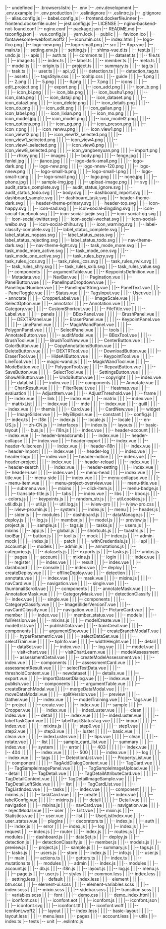 |-- undefined
    |-- .browserslistrc
    |-- .env
    |-- .env.development
    |-- .env.example
    |-- .env.production
    |-- .eslintignore
    |-- .eslintrc.js
    |-- .gitignore
    |-- alias.config.js
    |-- babel.config.js
    |-- frontend.dockerfile.inner
    |-- frontend.dockerfile.outer
    |-- jest.config.js
    |-- LICENSE
    |-- nginx-backend-not-found.conf
    |-- nginx.conf
    |-- package.json
    |-- README.md
    |-- tsconfig.json
    |-- vue.config.js
    |-- yarn.lock
    |-- public
    |   |-- favicon.ico
    |   |-- fontawesome-webfont.woff2
    |   |-- icon.min.css
    |   |-- index.html
    |   |-- logo-ifco.png
    |   |-- logo-new.png
    |   |-- logo-small.png
    |-- src
    |   |-- App.vue
    |   |-- main.ts
    |   |-- setting.env.js
    |   |-- setting.js
    |   |-- shims-vue.d.ts
    |   |-- test.js
    |   |-- undo.js
    |   |-- apis
    |   |   |-- auth.ts
    |   |   |-- common.ts
    |   |   |-- dataset.ts
    |   |   |-- file.ts
    |   |   |-- image.ts
    |   |   |-- index.ts
    |   |   |-- label.ts
    |   |   |-- member.ts
    |   |   |-- meta.ts
    |   |   |-- model.ts
    |   |   |-- origin.ts
    |   |   |-- project.ts
    |   |   |-- summary.ts
    |   |   |-- tag.ts
    |   |   |-- task.ts
    |   |   |-- user.ts
    |   |-- api_v2
    |   |   |-- detection.ts
    |   |   |-- detection_tag.ts
    |   |-- assets
    |   |   |-- tagsStyle.css
    |   |   |-- tooltip.css
    |   |   |-- guide
    |   |   |   |-- 1.png
    |   |   |   |-- 2.png
    |   |   |   |-- 5.png
    |   |   |   |-- 6.png
    |   |   |   |-- 7.png
    |   |   |-- icons
    |   |   |   |-- edit_project.png
    |   |   |   |-- export.png
    |   |   |   |-- icon_add.png
    |   |   |   |-- icon_b.png
    |   |   |   |-- icon_bi.png
    |   |   |   |-- icon_bla.png
    |   |   |   |-- icon_bushu1.png
    |   |   |   |-- icon_data.png
    |   |   |   |-- icon_dataji.png
    |   |   |   |-- icon_dataset.png
    |   |   |   |-- icon_datazl.png
    |   |   |   |-- icon_delete.png
    |   |   |   |-- icon_details.png
    |   |   |   |-- icon_do.png
    |   |   |   |-- icon_edit.png
    |   |   |   |-- icon_gailan.png
    |   |   |   |-- icon_label.png
    |   |   |   |-- icon_lixian.png
    |   |   |   |-- icon_mo.png
    |   |   |   |-- icon_model.jpg
    |   |   |   |-- icon_model.png
    |   |   |   |-- icon_model2.png
    |   |   |   |-- icon_options.png
    |   |   |   |-- icon_pg.png
    |   |   |   |-- icon_preson.png
    |   |   |   |-- icon_r.png
    |   |   |   |-- icon_renwu.png
    |   |   |   |-- icon_view1.png
    |   |   |   |-- icon_view12.png
    |   |   |   |-- icon_view12_selected.png
    |   |   |   |-- icon_view1_selected.png
    |   |   |   |-- icon_view4.png
    |   |   |   |-- icon_view4_selected.png
    |   |   |   |-- icon_view8.png
    |   |   |   |-- icon_view8_selected.png
    |   |   |   |-- icon_yangbenyuan.png
    |   |   |   |-- import.png
    |   |   |   |-- rhkey.png
    |   |   |-- images
    |   |   |   |-- body.png
    |   |   |   |-- fenge.jpg
    |   |   |   |-- fenlei.jpg
    |   |   |   |-- jiance.jpg
    |   |   |   |-- logo-dark-small.png
    |   |   |   |-- logo-dark.png
    |   |   |   |-- logo-new.png
    |   |   |   |-- logo-nnew-120.png
    |   |   |   |-- logo-nnew.png
    |   |   |   |-- logo-small-b.png
    |   |   |   |-- logo-small-l.png
    |   |   |   |-- logo-small-r.png
    |   |   |   |-- logo-small.png
    |   |   |   |-- logo.png
    |   |   |   |-- none.jpg
    |   |   |   |-- phone.jpg
    |   |   |   |-- sample-img.jpg
    |   |   |   |-- upload-image.png
    |   |   |-- svg
    |   |       |-- audit_status_complete.svg
    |   |       |-- audit_status_ignore.svg
    |   |       |-- audit_status_todo.svg
    |   |       |-- body.svg
    |   |       |-- dashboard_import.svg
    |   |       |-- dashboard_sample.svg
    |   |       |-- dashboard_task.svg
    |   |       |-- header-theme-dark.svg
    |   |       |-- header-theme-primary.svg
    |   |       |-- header-top.svg
    |   |       |-- icon-happy.svg
    |   |       |-- icon-sad.svg
    |   |       |-- icon-social-dingding.svg
    |   |       |-- icon-social-facebook.svg
    |   |       |-- icon-social-juejin.svg
    |   |       |-- icon-social-qq.svg
    |   |       |-- icon-social-twitter.svg
    |   |       |-- icon-social-wechat.svg
    |   |       |-- icon-social-weibo.svg
    |   |       |-- icon-social-zhihu.svg
    |   |       |-- icon_warning.svg
    |   |       |-- label-classify-complete.svg
    |   |       |-- label_status_complete.svg
    |   |       |-- label_status_nopass.svg
    |   |       |-- label_status_pass.svg
    |   |       |-- label_status_rejecting.svg
    |   |       |-- label_status_todo.svg
    |   |       |-- nav-theme-dark.svg
    |   |       |-- nav-theme-light.svg
    |   |       |-- task_mode_more.svg
    |   |       |-- task_mode_more_active.svg
    |   |       |-- task_mode_one.svg
    |   |       |-- task_mode_one_active.svg
    |   |       |-- task_rules_bzry.svg
    |   |       |-- task_rules_jccs.svg
    |   |       |-- task_rules_jcxs.svg
    |   |       |-- task_rules_rwlx.svg
    |   |       |-- task_rules_shry.svg
    |   |       |-- task_rules_sxlb.svg
    |   |       |-- task_rules_value.svg
    |   |-- components
    |   |   |-- argumentTable.vue
    |   |   |-- KeypointsDefinition.vue
    |   |   |-- Metadata.vue
    |   |   |-- NavBar.vue
    |   |   |-- Pagination.vue
    |   |   |-- PanelButton.vue
    |   |   |-- PanelInputDropdown.vue
    |   |   |-- PanelInputNumber.vue
    |   |   |-- PanelInputString.vue
    |   |   |-- PanelText.vue
    |   |   |-- PanelToggle.vue
    |   |   |-- Status.vue
    |   |   |-- TagsInput.vue
    |   |   |-- User.vue
    |   |   |-- annotate
    |   |   |   |-- CropperLabel.vue
    |   |   |   |-- ImageScale.vue
    |   |   |   |-- SelectOption.vue
    |   |   |-- annotator
    |   |   |   |-- Annotation.vue
    |   |   |   |-- Category.vue
    |   |   |   |-- CustomShortcut.vue
    |   |   |   |-- FileTitle.vue
    |   |   |   |-- Label.vue
    |   |   |   |-- panels
    |   |   |   |   |-- BBoxPanel.vue
    |   |   |   |   |-- BrushPanel.vue
    |   |   |   |   |-- DEXTRPanel.vue
    |   |   |   |   |-- EraserPanel.vue
    |   |   |   |   |-- KeypointPanel.vue
    |   |   |   |   |-- LinePanel.vue
    |   |   |   |   |-- MagicWandPanel.vue
    |   |   |   |   |-- PolygonPanel.vue
    |   |   |   |   |-- SelectPanel.vue
    |   |   |   |-- tools
    |   |   |       |-- AnnotateButton.vue
    |   |   |       |-- auditModal.vue
    |   |   |       |-- BBoxTool.vue
    |   |   |       |-- BrushTool.vue
    |   |   |       |-- BrushToolNew.vue
    |   |   |       |-- CenterButton.vue
    |   |   |       |-- ColorButton.vue
    |   |   |       |-- CopyAnnotationsButton.vue
    |   |   |       |-- DeleteButton.vue
    |   |   |       |-- DEXTRTool.vue
    |   |   |       |-- DownloadButton.vue
    |   |   |       |-- EraserTool.vue
    |   |   |       |-- HideAllButton.vue
    |   |   |       |-- KeypointTool.vue
    |   |   |       |-- LineTool.vue
    |   |   |       |-- magic-wand.js
    |   |   |       |-- MagicWandTool.vue
    |   |   |       |-- ModeButton.vue
    |   |   |       |-- PolygonTool.vue
    |   |   |       |-- RepeatButton.vue
    |   |   |       |-- SaveButton.vue
    |   |   |       |-- SelectTool.vue
    |   |   |       |-- SettingsButton.vue
    |   |   |       |-- ShowAllButton.vue
    |   |   |       |-- UndoButton.vue
    |   |   |-- copyright
    |   |   |   |-- index.vue
    |   |   |-- dataList
    |   |   |   |-- index.vue
    |   |   |   |-- components
    |   |   |       |-- Annotate.vue
    |   |   |       |-- ChartResult.vue
    |   |   |       |-- FilterResult.vue
    |   |   |       |-- Heatmap.vue
    |   |   |-- evaluation
    |   |   |   |-- AdjustItem.vue
    |   |   |   |-- AdjustThreshold.vue
    |   |   |-- frame
    |   |   |   |-- index.vue
    |   |   |-- link
    |   |   |   |-- index.vue
    |   |   |-- matrix
    |   |   |   |-- index.vue
    |   |   |-- matrixList
    |   |   |   |-- index.vue
    |   |   |-- mde
    |   |   |   |-- index.vue
    |   |   |-- quill
    |   |   |   |-- index.vue
    |   |   |-- themis
    |   |   |   |-- Card.vue
    |   |   |   |-- CardNew.vue
    |   |   |-- widget
    |   |       |-- ImageSlider.vue
    |   |       |-- MyEllipsis.vue
    |   |-- constant
    |   |   |-- config.js
    |   |   |-- index.ts
    |   |-- i18n
    |   |   |-- index.js
    |   |   |-- locale.js
    |   |   |-- locale
    |   |       |-- en-US.js
    |   |       |-- zh-CN.js
    |   |-- interfaces
    |   |   |-- index.ts
    |   |-- layouts
    |   |   |-- basic-layout
    |   |       |-- bus.js
    |   |       |-- i18n.js
    |   |       |-- index.vue
    |   |       |-- header-account
    |   |       |   |-- index.vue
    |   |       |-- header-breadcrumb
    |   |       |   |-- index.vue
    |   |       |-- header-collapse
    |   |       |   |-- index.vue
    |   |       |-- header-export
    |   |       |   |-- index.vue
    |   |       |-- header-fullscreen
    |   |       |   |-- index.vue
    |   |       |-- header-i18n
    |   |       |   |-- index.vue
    |   |       |-- header-import
    |   |       |   |-- index.vue
    |   |       |-- header-log
    |   |       |   |-- index.vue
    |   |       |-- header-logo
    |   |       |   |-- index.vue
    |   |       |-- header-notice
    |   |       |   |-- index.vue
    |   |       |-- header-project
    |   |       |   |-- index.vue
    |   |       |-- header-reload
    |   |       |   |-- index.vue
    |   |       |-- header-search
    |   |       |   |-- index.vue
    |   |       |-- header-setting
    |   |       |   |-- index.vue
    |   |       |-- header-user
    |   |       |   |-- index.vue
    |   |       |-- menu-head
    |   |       |   |-- index.vue
    |   |       |   |-- title.vue
    |   |       |-- menu-side
    |   |       |   |-- index.vue
    |   |       |   |-- menu-collapse.vue
    |   |       |   |-- menu-item.vue
    |   |       |   |-- menu-project-overview.vue
    |   |       |   |-- menu-title.vue
    |   |       |   |-- submenu.vue
    |   |       |-- mixins
    |   |       |   |-- click-item.js
    |   |       |   |-- menu-badge.js
    |   |       |   |-- translate-title.js
    |   |       |-- tabs
    |   |           |-- index.vue
    |   |-- libs
    |   |   |-- bbox.js
    |   |   |-- colors.js
    |   |   |-- keypoints.js
    |   |   |-- random_str.js
    |   |   |-- util.cookies.js
    |   |   |-- util.db.js
    |   |   |-- util.js
    |   |   |-- util.log.js
    |   |   |-- iview-pro
    |   |   |   |-- iview-pro.css
    |   |   |   |-- iview-pro.min.js
    |   |   |-- system
    |   |       |-- index.js
    |   |-- menu
    |   |   |-- header.js
    |   |   |-- sider.js
    |   |   |-- modules
    |   |       |-- dashboard.js
    |   |       |-- dataManage.js
    |   |       |-- deploy.js
    |   |       |-- log.js
    |   |       |-- member.js
    |   |       |-- model.js
    |   |       |-- preview.js
    |   |       |-- project.js
    |   |       |-- sample.js
    |   |       |-- tags.js
    |   |       |-- tasks.js
    |   |       |-- users.js
    |   |-- mixins
    |   |   |-- app.js
    |   |   |-- global.js
    |   |   |-- shortcuts.js
    |   |   |-- toastrs.js
    |   |   |-- toolBar
    |   |       |-- button.js
    |   |       |-- tool.js
    |   |-- mock
    |   |   |-- index.js
    |   |   |-- admin-mock
    |   |   |   |-- index.js
    |   |   |   |-- patch
    |   |   |       |-- withCredentials.js
    |   |   |-- api
    |   |       |-- account.js
    |   |-- models
    |   |   |-- admin.js
    |   |   |-- annotations.js
    |   |   |-- categories.js
    |   |   |-- datasets.js
    |   |   |-- exports.js
    |   |   |-- tasks.js
    |   |   |-- undos.js
    |   |-- pages
    |   |   |-- account
    |   |   |   |-- mixins.js
    |   |   |   |-- login
    |   |   |   |   |-- index.vue
    |   |   |   |-- register
    |   |   |       |-- index.vue
    |   |   |       |-- result
    |   |   |           |-- index.vue
    |   |   |-- dashboard
    |   |   |   |-- console
    |   |   |       |-- index.vue
    |   |   |-- deploy
    |   |   |   |-- createDeploy.vue
    |   |   |   |-- offlineDeploy.vue
    |   |   |-- detection
    |   |   |   |-- annotate.vue
    |   |   |   |-- index.vue
    |   |   |   |-- mask.vue
    |   |   |   |-- mixins.js
    |   |   |   |-- navCard.vue
    |   |   |   |-- navigation.vue
    |   |   |   |-- single.vue
    |   |   |   |-- thumbnailScroll.vue
    |   |   |   |-- components
    |   |   |       |-- annotateMask.vue
    |   |   |       |-- AnnotationMask.vue
    |   |   |       |-- CategoryMask.vue
    |   |   |-- detectionClassify
    |   |   |   |-- index.vue
    |   |   |   |-- single.vue
    |   |   |   |-- components
    |   |   |       |-- CategoryClassify.vue
    |   |   |       |-- ImageSliderVersionT.vue
    |   |   |       |-- navCardClassify.vue
    |   |   |       |-- navigation.vue
    |   |   |       |-- PictureCard.vue
    |   |   |-- member
    |   |   |   |-- index.vue
    |   |   |   |-- member_status.vue
    |   |   |-- models
    |   |   |   |-- fullVersion.vue
    |   |   |   |-- mixins.js
    |   |   |   |-- modelCreate.vue
    |   |   |   |-- modelList.vue
    |   |   |   |-- publishData.vue
    |   |   |   |-- trainCreat.vue
    |   |   |   |-- components
    |   |   |   |   |-- argumentShow.vue
    |   |   |   |   |-- createBranchModalT.vue
    |   |   |   |   |-- hyperParametric.vue
    |   |   |   |   |-- selectDataSet.vue
    |   |   |   |   |-- selectTrain.vue
    |   |   |   |   |-- tipInfo.vue
    |   |   |   |   |-- widthHeight.vue
    |   |   |   |-- detail
    |   |   |   |   |-- dataSet.vue
    |   |   |   |   |-- index.vue
    |   |   |   |   |-- log.vue
    |   |   |   |   |-- model.vue
    |   |   |   |   |-- visit-chart.vue
    |   |   |   |   |-- visitChartLearn.vue
    |   |   |   |-- modelAssessment
    |   |   |       |-- assessmentDetail.vue
    |   |   |       |-- createModelAssessment.vue
    |   |   |       |-- index.vue
    |   |   |       |-- components
    |   |   |           |-- assessmentCard.vue
    |   |   |           |-- assessmentResult.vue
    |   |   |           |-- selectTestData.vue
    |   |   |           |-- thresholdContent.vue
    |   |   |-- newdataset
    |   |   |   |-- details.vue
    |   |   |   |-- export.vue
    |   |   |   |-- importDatasetDialog.vue
    |   |   |   |-- index.vue
    |   |   |   |-- publish.vue
    |   |   |   |-- components
    |   |   |       |-- argumentTable.vue
    |   |   |       |-- createBranchModal.vue
    |   |   |       |-- mergeDataModal.vue
    |   |   |       |-- moveDataModal.vue
    |   |   |       |-- splitVersion.vue
    |   |   |-- preview
    |   |   |   |-- Gather.vue
    |   |   |   |-- index.vue
    |   |   |   |-- modelTraining.vue
    |   |   |   |-- Tags.vue
    |   |   |-- project
    |   |   |   |-- create.vue
    |   |   |   |-- index.vue
    |   |   |-- sample
    |   |   |   |-- Cropper.vue
    |   |   |   |-- index.vue
    |   |   |   |-- indexLuster.vue
    |   |   |   |-- clean
    |   |   |   |   |-- index.vue
    |   |   |   |-- detail
    |   |   |   |   |-- index.vue
    |   |   |   |   |-- indexLuster.vue
    |   |   |   |   |-- labelTaskCard.vue
    |   |   |   |   |-- labelTaskStatusTag.vue
    |   |   |   |-- import
    |   |   |   |   |-- index.vue
    |   |   |   |   |-- mixins.js
    |   |   |   |   |-- step0.vue
    |   |   |   |   |-- step1.vue
    |   |   |   |   |-- step2.vue
    |   |   |   |   |-- step3.vue
    |   |   |   |   |-- luster
    |   |   |   |       |-- basic.vue
    |   |   |   |       |-- clean.vue
    |   |   |   |       |-- indexLuster.vue
    |   |   |   |       |-- tips.vue
    |   |   |   |       |-- clean
    |   |   |   |           |-- rotate.vue
    |   |   |   |-- list
    |   |   |       |-- sample_card_list.vue
    |   |   |-- summary
    |   |   |   |-- index.vue
    |   |   |-- system
    |   |   |   |-- error
    |   |   |   |   |-- 403
    |   |   |   |   |   |-- index.vue
    |   |   |   |   |-- 404
    |   |   |   |   |   |-- index.vue
    |   |   |   |   |-- 500
    |   |   |   |       |-- index.vue
    |   |   |   |-- log
    |   |   |       |-- index.vue
    |   |   |-- tags
    |   |   |   |-- DetectionList.vue
    |   |   |   |-- PropertyList.vue
    |   |   |   |-- component
    |   |   |   |   |-- TagAddDialogContent.vue
    |   |   |   |   |-- TagCard.vue
    |   |   |   |   |-- TagSampleImagePanel.vue
    |   |   |   |   |-- TagSampleImageUpload.vue
    |   |   |   |-- detail
    |   |   |   |   |-- TagDetail.vue
    |   |   |   |   |-- TagDetailAttributeCard.vue
    |   |   |   |   |-- TagDetailContent.vue
    |   |   |   |   |-- TagDetailImageSample.vue
    |   |   |   |   |-- TagDetailLeftSide.vue
    |   |   |   |-- list
    |   |   |       |-- TagCardList.vue
    |   |   |       |-- TagListIndex.vue
    |   |   |-- tasks
    |   |   |   |-- index.vue
    |   |   |   |-- component
    |   |   |   |   |-- mixins.js
    |   |   |   |   |-- taskCard.vue
    |   |   |   |-- create
    |   |   |   |   |-- index.vue
    |   |   |   |   |-- labelConfig.vue
    |   |   |   |   |-- mixins.js
    |   |   |   |-- detail
    |   |   |   |   |-- Detail.vue
    |   |   |   |-- navigation
    |   |   |       |-- mixins.js
    |   |   |       |-- navCard.vue
    |   |   |       |-- navigation.vue
    |   |   |       |-- rejectModal.vue
    |   |   |-- user
    |   |       |-- List.vue
    |   |       |-- mixin.js
    |   |       |-- Statistics.vue
    |   |       |-- user.vue
    |   |       |-- list
    |   |           |-- UserListIndex.vue
    |   |           |-- user_status.vue
    |   |-- plugins
    |   |   |-- decorators.ts
    |   |   |-- index.js
    |   |   |-- auth
    |   |   |   |-- index.js
    |   |   |-- error
    |   |   |   |-- index.js
    |   |   |-- log
    |   |   |   |-- index.js
    |   |   |-- request
    |   |       |-- index.js
    |   |-- router
    |   |   |-- index.js
    |   |   |-- routes.js
    |   |   |-- modules
    |   |       |-- dashboard.js
    |   |       |-- dataSet.js
    |   |       |-- deploy.js
    |   |       |-- detection.js
    |   |       |-- detectionClassify.js
    |   |       |-- member.js
    |   |       |-- models.js
    |   |       |-- preview.js
    |   |       |-- project.js
    |   |       |-- sample.js
    |   |       |-- summary.js
    |   |       |-- tags.js
    |   |       |-- tasks.js
    |   |       |-- users.js
    |   |-- store
    |   |   |-- index.js
    |   |   |-- info.js
    |   |   |-- user.js
    |   |   |-- main
    |   |   |   |-- actions.ts
    |   |   |   |-- getters.ts
    |   |   |   |-- index.ts
    |   |   |   |-- mutations.ts
    |   |   |-- modules
    |   |       |-- admin
    |   |           |-- index.js
    |   |           |-- modules
    |   |               |-- account.js
    |   |               |-- db.js
    |   |               |-- i18n.js
    |   |               |-- layout.js
    |   |               |-- log.js
    |   |               |-- menu.js
    |   |               |-- page.js
    |   |               |-- user.js
    |   |-- styles
    |   |   |-- common.less
    |   |   |-- index.less
    |   |   |-- setting.less
    |   |   |-- default
    |   |   |   |-- index.less
    |   |   |-- element
    |   |   |   |-- btn.scss
    |   |   |   |-- element-ui.scss
    |   |   |   |-- element-variables.scss
    |   |   |   |-- index.scss
    |   |   |   |-- mixin.scss
    |   |   |   |-- sidebar.scss
    |   |   |   |-- transition.scss
    |   |   |   |-- variables.scss
    |   |   |-- font
    |   |   |   |-- demo.css
    |   |   |   |-- demo_index.html
    |   |   |   |-- iconfont.css
    |   |   |   |-- iconfont.eot
    |   |   |   |-- iconfont.js
    |   |   |   |-- iconfont.json
    |   |   |   |-- iconfont.svg
    |   |   |   |-- iconfont.ttf
    |   |   |   |-- iconfont.woff
    |   |   |   |-- iconfont.woff2
    |   |   |-- layout
    |   |   |   |-- index.less
    |   |   |   |-- basic-layout
    |   |   |       |-- layout.less
    |   |   |       |-- menu.less
    |   |   |-- pages
    |   |       |-- account.less
    |   |-- utils
    |       |-- index.ts
    |-- tests
        |-- unit
            |-- .eslintrc.js
